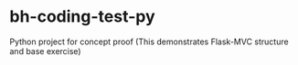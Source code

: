 # bh-coding-test-py
Python project for concept proof (This demonstrates Flask-MVC structure and base exercise)
